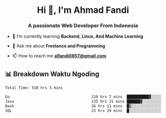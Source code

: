 <h1 align="center">Hi 👋, I'm Ahmad Fandi</h1>
<h3 align="center">A passionate Web Developer From Indonesia</h3>

- 🌱 I’m currently learning **Backend, Linux, And Machine Learning**

- 💬 Ask me about **Freelance and Programming**

- 📫 How to reach me **<alfandi0857@gmail.com>**


## 📊 Breakdown Waktu Ngoding

<!--START_SECTION:waka-->

```txt
Total Time: 510 hrs 5 mins

Go                                     219 hrs 7 mins  ██████████▓░░░░░░░░░░░░░░   42.56 %
Java                                   135 hrs 31 mins ██████▓░░░░░░░░░░░░░░░░░░   26.32 %
Bash                                   26 hrs 11 mins  █▒░░░░░░░░░░░░░░░░░░░░░░░   05.09 %
SQL                                    23 hrs 29 mins  █░░░░░░░░░░░░░░░░░░░░░░░░   04.56 %
```

<!--END_SECTION:waka-->

